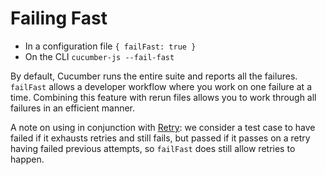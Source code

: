 # Failing Fast

- In a configuration file `{ failFast: true }`
- On the CLI `cucumber-js --fail-fast`

By default, Cucumber runs the entire suite and reports all the failures. `failFast` allows a developer workflow where you work on one failure at a time. Combining this feature with rerun files allows you to work through all failures in an efficient manner.

A note on using in conjunction with [Retry](./retry.md): we consider a test case to have failed if it exhausts retries and still fails, but passed if it passes on a retry having failed previous attempts, so `failFast` does still allow retries to happen.
